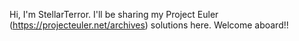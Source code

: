 Hi, I'm StellarTerror. I'll be sharing my Project Euler (https://projecteuler.net/archives) solutions here. Welcome aboard!!
